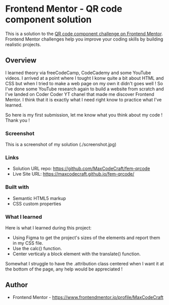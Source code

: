 # Frontend Mentor - QR code component solution

This is a solution to the [QR code component challenge on Frontend Mentor](https://www.frontendmentor.io/challenges/qr-code-component-iux_sIO_H). Frontend Mentor challenges help you improve your coding skills by building realistic projects. 

## Overview

I learned theory via freeCodeCamp, CodeCademy and some YouTube videos. I arrived at a point where I tought I konw quite a bit about HTML and CSS but when I tried to make a web page on my own it didn't goes well !
So I've done some YouTube research again to build a website from scratch and I've landed on Coder Coder YT chanel that made me discover Frontend Mentor. I think that it is exactly what I need right know to practice what I've learned. 

So here is my first submission, let me know what you think about my code ! Thank you !

### Screenshot

This is a screenshot of my solution (./screenshot.jpg)

### Links

- Solution URL repo: https://github.com/MaxCodeCraft/fem-qrcode
- Live Site URL: https://maxcodecraft.github.io/fem-qrcode/

### Built with

- Semantic HTML5 markup
- CSS custom properties

### What I learned

Here is what I learned during this project:
- Using Figma to get the project's sizes of the elements and report them in my CSS file.
- Use the calc() function.
- Center verticaly a block element with the translate() function.

Somewhat I struggle to have the .attribution class centered when I want it at the bottom of the page, any help would be appreciated !

## Author

- Frontend Mentor - https://www.frontendmentor.io/profile/MaxCodeCraft
